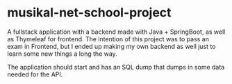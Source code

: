 # musikal-net-school-project

A fullstack application with a backend made with Java + SpringBoot, as well as Thymeleaf for frontend. The intention of this project was to pass an exam in Frontend, but I ended up making my own backend as well just to learn some new things a long the way.

The application should start and has an SQL dump that dumps in some data needed for the API. 
